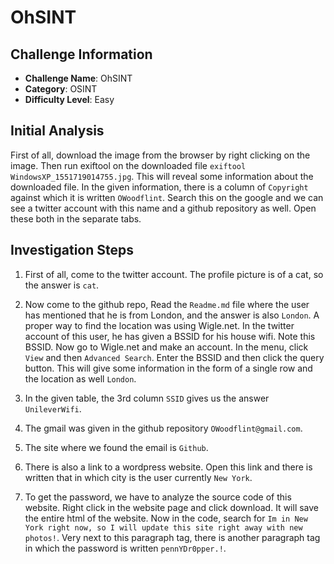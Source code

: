 # OhSINT

## Challenge Information
- **Challenge Name**: OhSINT
- **Category**: OSINT
- **Difficulty Level**: Easy

## Initial Analysis
First of all, download the image from the browser by right clicking on the image. Then run exiftool on the downloaded file `exiftool WindowsXP_1551719014755.jpg`. This will reveal some information about the downloaded file. In the given information, there is a column of `Copyright` against which it is written `OWoodflint`. Search this on the google and we can see a twitter account with this name and a github repository as well. Open these both in the separate tabs.

## Investigation Steps

1. First of all, come to the twitter account. The profile picture is of a cat, so the answer is `cat`.

2. Now come to the github repo, Read the `Readme.md` file where the user has mentioned that he is from London, and the answer is also `London`.
A proper way to find the location was using Wigle.net. In the twitter account of this user, he has given a BSSID for his house wifi. Note this BSSID. Now go to Wigle.net and make an account. In the menu, click `View` and then `Advanced Search`. Enter the BSSID and then click the query button. This will give some information in the form of a single row and the location as well `London`.

3. In the given table, the 3rd column `SSID` gives us the answer `UnileverWifi`.

4. The gmail was given in the github repository `OWoodflint@gmail.com`.

5. The site where we found the email is `Github`.

6. There is also a link to a wordpress website. Open this link and there is written that in which city is the user currently `New York`.

7. To get the password, we have to analyze the source code of this website. Right click in the website page and click download. It will save the entire html of the website. Now in the code, search for `Im in New York right now, so I will update this site right away with new photos!`. Very next to this paragraph tag, there is another paragraph tag in which the password is written `pennYDr0pper.!`.

